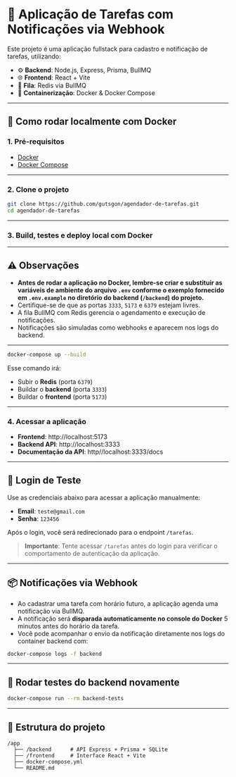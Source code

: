 
# 📝 Aplicação de Tarefas com Notificações via Webhook

Este projeto é uma aplicação fullstack para cadastro e notificação de tarefas, utilizando:

- ⚙️ **Backend**: Node.js, Express, Prisma, BullMQ  
- 🌐 **Frontend**: React + Vite  
- 🧠 **Fila**: Redis via BullMQ  
- 🐋 **Containerização**: Docker & Docker Compose  

---

## 🚀 Como rodar localmente com Docker

### 1. Pré-requisitos

- [Docker](https://www.docker.com/)  
- [Docker Compose](https://docs.docker.com/compose/)  

---

### 2. Clone o projeto

```bash
git clone https://github.com/gutsgon/agendador-de-tarefas.git
cd agendador-de-tarefas
```

---

### 3. Build, testes e deploy local com Docker

---
## ⚠️ Observações

- **Antes de rodar a aplicação no Docker, lembre-se criar e substituir as variáveis de ambiente do arquivo `.env` conforme o exemplo fornecido em `.env.example` no diretório do backend (`/backend`) do projeto.**  
- Certifique-se de que as portas `3333`, `5173` e `6379` estejam livres.  
- A fila BullMQ com Redis gerencia o agendamento e execução de notificações.  
- Notificações são simuladas como webhooks e aparecem nos logs do backend.

---

```bash
docker-compose up --build
```

Esse comando irá:

- Subir o **Redis** (porta `6379`)  
- Buildar o **backend** (porta `3333`)  
- Buildar o **frontend** (porta `5173`)  

---

### 4. Acessar a aplicação

- **Frontend**: http://localhost:5173  
- **Backend API**: http://localhost:3333
- **Documentação da API**: http//localhost:3333/docs 

---

## 🔐 Login de Teste

Use as credenciais abaixo para acessar a aplicação manualmente:

- **Email**: `teste@gmail.com`  
- **Senha**: `123456`  

Após o login, você será redirecionado para o endpoint `/tarefas`.

> **Importante**: Tente acessar `/tarefas` antes do login para verificar o comportamento de autenticação da aplicação.

---

## 📦 Notificações via Webhook

- Ao cadastrar uma tarefa com horário futuro, a aplicação agenda uma notificação via BullMQ.  
- A notificação será **disparada automaticamente no console do Docker** 5 minutos antes do horário da tarefa.  
- Você pode acompanhar o envio da notificação diretamente nos logs do container backend com:

```bash
docker-compose logs -f backend
```

---

## 🧪 Rodar testes do backend novamente

```bash
docker-compose run --rm backend-tests
```

---

## 📂 Estrutura do projeto

```
/app
  ├── /backend      # API Express + Prisma + SQLite
  ├── /frontend     # Interface React + Vite
  ├── docker-compose.yml
  └── README.md
```

